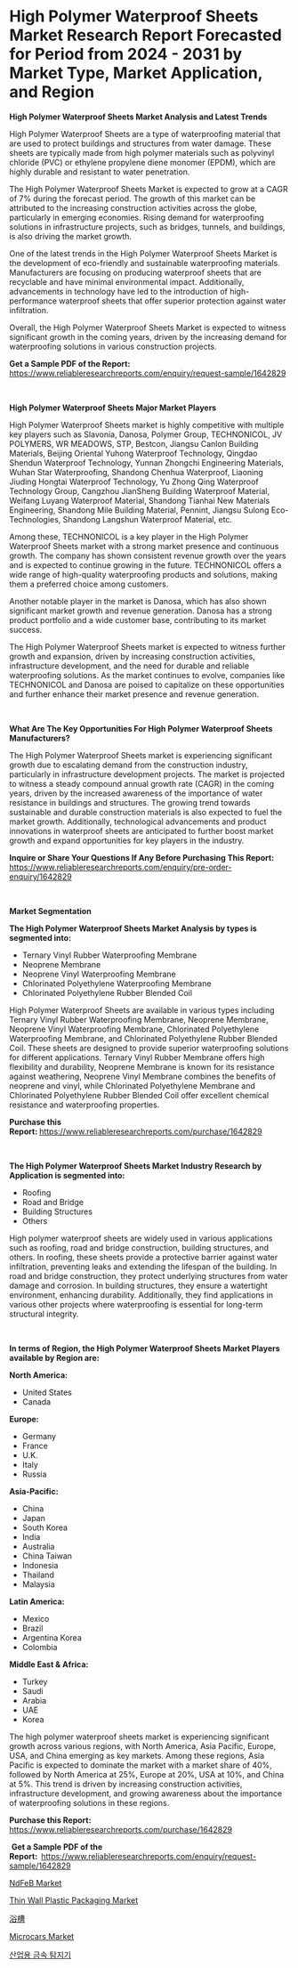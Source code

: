 <p><h1>High Polymer Waterproof Sheets Market Research Report Forecasted for Period from 2024 -  2031 by Market Type, Market Application, and Region</h1></p><p><strong>High Polymer Waterproof Sheets Market Analysis and Latest Trends</strong></p>
<p><p>High Polymer Waterproof Sheets are a type of waterproofing material that are used to protect buildings and structures from water damage. These sheets are typically made from high polymer materials such as polyvinyl chloride (PVC) or ethylene propylene diene monomer (EPDM), which are highly durable and resistant to water penetration.</p><p>The High Polymer Waterproof Sheets Market is expected to grow at a CAGR of 7% during the forecast period. The growth of this market can be attributed to the increasing construction activities across the globe, particularly in emerging economies. Rising demand for waterproofing solutions in infrastructure projects, such as bridges, tunnels, and buildings, is also driving the market growth.</p><p>One of the latest trends in the High Polymer Waterproof Sheets Market is the development of eco-friendly and sustainable waterproofing materials. Manufacturers are focusing on producing waterproof sheets that are recyclable and have minimal environmental impact. Additionally, advancements in technology have led to the introduction of high-performance waterproof sheets that offer superior protection against water infiltration.</p><p>Overall, the High Polymer Waterproof Sheets Market is expected to witness significant growth in the coming years, driven by the increasing demand for waterproofing solutions in various construction projects.</p></p>
<p><strong>Get a Sample PDF of the Report:&nbsp;</strong> <a href="https://www.reliableresearchreports.com/enquiry/request-sample/1642829">https://www.reliableresearchreports.com/enquiry/request-sample/1642829</a></p>
<p>&nbsp;</p>
<p><strong>High Polymer Waterproof Sheets Major Market Players</strong></p>
<p><p>High Polymer Waterproof Sheets market is highly competitive with multiple key players such as Slavonia, Danosa, Polymer Group, TECHNONICOL, JV POLYMERS, WR MEADOWS, STP, Bestcon, Jiangsu Canlon Building Materials, Beijing Oriental Yuhong Waterproof Technology, Qingdao Shendun Waterproof Technology, Yunnan Zhongchi Engineering Materials, Wuhan Star Waterproofing, Shandong Chenhua Waterproof, Liaoning Jiuding Hongtai Waterproof Technology, Yu Zhong Qing Waterproof Technology Group, Cangzhou JianSheng Building Waterproof Material, Weifang Luyang Waterproof Material, Shandong Tianhai New Materials Engineering, Shandong Mile Building Material, Pennint, Jiangsu Sulong Eco-Technologies, Shandong Langshun Waterproof Material, etc.</p><p>Among these, TECHNONICOL is a key player in the High Polymer Waterproof Sheets market with a strong market presence and continuous growth. The company has shown consistent revenue growth over the years and is expected to continue growing in the future. TECHNONICOL offers a wide range of high-quality waterproofing products and solutions, making them a preferred choice among customers.</p><p>Another notable player in the market is Danosa, which has also shown significant market growth and revenue generation. Danosa has a strong product portfolio and a wide customer base, contributing to its market success.</p><p>The High Polymer Waterproof Sheets market is expected to witness further growth and expansion, driven by increasing construction activities, infrastructure development, and the need for durable and reliable waterproofing solutions. As the market continues to evolve, companies like TECHNONICOL and Danosa are poised to capitalize on these opportunities and further enhance their market presence and revenue generation.</p></p>
<p>&nbsp;</p>
<p><strong>What Are The Key Opportunities For High Polymer Waterproof Sheets Manufacturers?</strong></p>
<p><p>The High Polymer Waterproof Sheets market is experiencing significant growth due to escalating demand from the construction industry, particularly in infrastructure development projects. The market is projected to witness a steady compound annual growth rate (CAGR) in the coming years, driven by the increased awareness of the importance of water resistance in buildings and structures. The growing trend towards sustainable and durable construction materials is also expected to fuel the market growth. Additionally, technological advancements and product innovations in waterproof sheets are anticipated to further boost market growth and expand opportunities for key players in the industry.</p></p>
<p><strong>Inquire or Share Your Questions If Any Before Purchasing This Report:</strong> <a href="https://www.reliableresearchreports.com/enquiry/pre-order-enquiry/1642829">https://www.reliableresearchreports.com/enquiry/pre-order-enquiry/1642829</a></p>
<p>&nbsp;</p>
<p><strong>Market Segmentation</strong></p>
<p><strong>The High Polymer Waterproof Sheets Market Analysis by types is segmented into:</strong></p>
<p><ul><li>Ternary Vinyl Rubber Waterproofing Membrane</li><li>Neoprene Membrane</li><li>Neoprene Vinyl Waterproofing Membrane</li><li>Chlorinated Polyethylene Waterproofing Membrane</li><li>Chlorinated Polyethylene Rubber Blended Coil</li></ul></p>
<p><p>High Polymer Waterproof Sheets are available in various types including Ternary Vinyl Rubber Waterproofing Membrane, Neoprene Membrane, Neoprene Vinyl Waterproofing Membrane, Chlorinated Polyethylene Waterproofing Membrane, and Chlorinated Polyethylene Rubber Blended Coil. These sheets are designed to provide superior waterproofing solutions for different applications. Ternary Vinyl Rubber Membrane offers high flexibility and durability, Neoprene Membrane is known for its resistance against weathering, Neoprene Vinyl Membrane combines the benefits of neoprene and vinyl, while Chlorinated Polyethylene Membrane and Chlorinated Polyethylene Rubber Blended Coil offer excellent chemical resistance and waterproofing properties.</p></p>
<p><strong>Purchase this Report:&nbsp;</strong><a href="https://www.reliableresearchreports.com/purchase/1642829">https://www.reliableresearchreports.com/purchase/1642829</a></p>
<p>&nbsp;</p>
<p><strong>The High Polymer Waterproof Sheets Market Industry Research by Application is segmented into:</strong></p>
<p><ul><li>Roofing</li><li>Road and Bridge</li><li>Building Structures</li><li>Others</li></ul></p>
<p><p>High polymer waterproof sheets are widely used in various applications such as roofing, road and bridge construction, building structures, and others. In roofing, these sheets provide a protective barrier against water infiltration, preventing leaks and extending the lifespan of the building. In road and bridge construction, they protect underlying structures from water damage and corrosion. In building structures, they ensure a watertight environment, enhancing durability. Additionally, they find applications in various other projects where waterproofing is essential for long-term structural integrity.</p></p>
<p>&nbsp;</p>
<p><strong>In terms of Region, the High Polymer Waterproof Sheets Market Players available by Region are:</strong></p>
<p>
    <p> <strong> North America: </strong>
        <ul>
            <li>United States</li>
            <li>Canada</li>
        </ul>
        </p> 
    <p> <strong> Europe: </strong>
        <ul>
            <li>Germany</li>
            <li>France</li>
            <li>U.K.</li>
            <li>Italy</li>
            <li>Russia</li>
        </ul>
        </p> 
    <p> <strong> Asia-Pacific: </strong>
        <ul>
            <li>China</li>
            <li>Japan</li>
            <li>South Korea</li>
            <li>India</li>
            <li>Australia</li>
            <li>China Taiwan</li>
            <li>Indonesia</li>
            <li>Thailand</li>
            <li>Malaysia</li>
        </ul>
        </p> 
    <p> <strong> Latin America: </strong>
        <ul>
            <li>Mexico</li>
            <li>Brazil</li>
            <li>Argentina Korea</li>
            <li>Colombia</li>
        </ul>
        </p> 
    <p> <strong> Middle East & Africa: </strong>
        <ul>
            <li>Turkey</li>
            <li>Saudi</li>
            <li>Arabia</li>
            <li>UAE</li>
            <li>Korea</li>
        </ul>
    </p>
    </p>
<p><p>The high polymer waterproof sheets market is experiencing significant growth across various regions, with North America, Asia Pacific, Europe, USA, and China emerging as key markets. Among these regions, Asia Pacific is expected to dominate the market with a market share of 40%, followed by North America at 25%, Europe at 20%, USA at 10%, and China at 5%. This trend is driven by increasing construction activities, infrastructure development, and growing awareness about the importance of waterproofing solutions in these regions.</p></p>
<p><strong>Purchase this Report: </strong><a href="https://www.reliableresearchreports.com/purchase/1642829">https://www.reliableresearchreports.com/purchase/1642829</a></p>
<p>&nbsp;<strong>Get a Sample PDF of the Report:&nbsp;&nbsp;</strong><a href="https://www.reliableresearchreports.com/enquiry/request-sample/1642829">https://www.reliableresearchreports.com/enquiry/request-sample/1642829</a></p>
<p><strong></strong></p>
<p><p><a href="https://view.publitas.com/reportprime-1/ndfeb-market-size-share-trends-analysis-report-by-application-regional-outlook-competitive-strategies-and-segment-forecasts-2024-2031/">NdFeB Market</a></p><p><a href="https://unruly-ladybug-44b.notion.site/Thin-Wall-Plastic-Packaging-Market-Centers-on-Aspects-such-as-Market-Growth-Market-Share-Market-Op-1752255757c54c55a02afaed4125078d">Thin Wall Plastic Packaging Market</a></p><p><a href="https://medium.com/@dashawnmoen/%E6%B5%B4%E6%A7%BD%E5%B8%82%E5%A0%B4%E8%A6%8F%E6%A8%A1-cagr-%E3%83%88%E3%83%AC%E3%83%B3%E3%83%892024%E5%B9%B4-2030%E5%B9%B4-5701a4ad8176">浴槽</a></p><p><a href="https://view.publitas.com/reportprime-1/microcars-market-research-report-unlocks-analysis-on-the-market-financial-status-market-size-and-market-revenue-upto-2031/">Microcars Market</a></p><p><a href="https://medium.com/@melisahurt/%EC%82%B0%EC%97%85%EC%9A%A9-%EA%B8%88%EC%86%8D-%ED%83%90%EC%A7%80%EA%B8%B0-%EC%8B%9C%EC%9E%A5-%EA%B7%9C%EB%AA%A8%EB%8A%94-%EA%B8%80%EB%A1%9C%EB%B2%8C-%EC%82%B0%EC%97%85%EC%97%90%EC%84%9C-%EC%B5%9C%EA%B3%A0%EC%9D%98-%EB%A7%88%EC%BC%80%ED%8C%85-%EC%B1%84%EB%84%90%EC%9D%84-%EB%82%98%ED%83%80%EB%83%85%EB%8B%88%EB%8B%A4-f3c9c2957cdd">산업용 금속 탐지기</a></p></p>